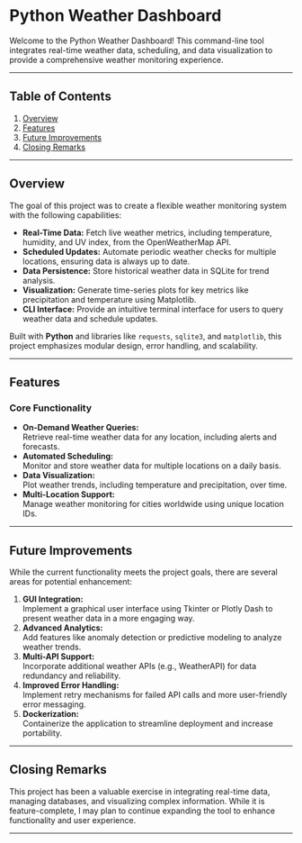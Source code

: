 # Python Weather Dashboard

Welcome to the Python Weather Dashboard! This command-line tool integrates real-time weather data, scheduling, and data visualization to provide a comprehensive weather monitoring experience.

---

## Table of Contents
1. [Overview](#overview)
2. [Features](#features)
3. [Future Improvements](#future-improvements)
4. [Closing Remarks](#closing-remarks)

---

## Overview

The goal of this project was to create a flexible weather monitoring system with the following capabilities:

- **Real-Time Data:** Fetch live weather metrics, including temperature, humidity, and UV index, from the OpenWeatherMap API.
- **Scheduled Updates:** Automate periodic weather checks for multiple locations, ensuring data is always up to date.
- **Data Persistence:** Store historical weather data in SQLite for trend analysis.
- **Visualization:** Generate time-series plots for key metrics like precipitation and temperature using Matplotlib.
- **CLI Interface:** Provide an intuitive terminal interface for users to query weather data and schedule updates.

Built with **Python** and libraries like `requests`, `sqlite3`, and `matplotlib`, this project emphasizes modular design, error handling, and scalability.

---

## Features

### Core Functionality
- **On-Demand Weather Queries:**  
  Retrieve real-time weather data for any location, including alerts and forecasts.
- **Automated Scheduling:**  
  Monitor and store weather data for multiple locations on a daily basis.
- **Data Visualization:**  
  Plot weather trends, including temperature and precipitation, over time.
- **Multi-Location Support:**  
  Manage weather monitoring for cities worldwide using unique location IDs.

---

## Future Improvements

While the current functionality meets the project goals, there are several areas for potential enhancement:

1. **GUI Integration:**  
   Implement a graphical user interface using Tkinter or Plotly Dash to present weather data in a more engaging way.
2. **Advanced Analytics:**  
   Add features like anomaly detection or predictive modeling to analyze weather trends.
3. **Multi-API Support:**  
   Incorporate additional weather APIs (e.g., WeatherAPI) for data redundancy and reliability.
4. **Improved Error Handling:**  
   Implement retry mechanisms for failed API calls and more user-friendly error messaging.
5. **Dockerization:**  
   Containerize the application to streamline deployment and increase portability.

---

## Closing Remarks

This project has been a valuable exercise in integrating real-time data, managing databases, and visualizing complex information. While it is feature-complete, I may plan to continue expanding the tool to enhance functionality and user experience. 

---
